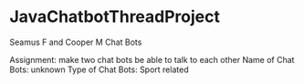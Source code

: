 # JavaChatbotThreadProject
Seamus F and Cooper M Chat Bots

Assignment: make two chat bots be able to talk to each other
Name of Chat Bots: unknown
Type of Chat Bots: Sport related
